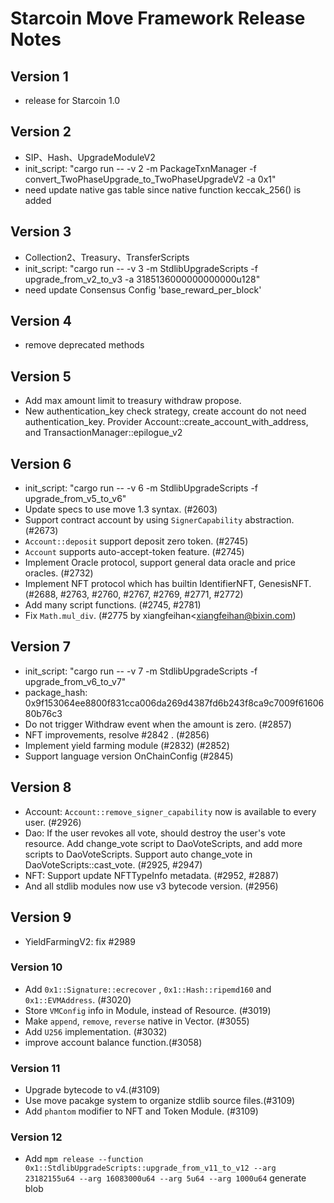# Starcoin Move Framework Release Notes

## Version 1

- release for Starcoin 1.0

## Version 2

- SIP、Hash、UpgradeModuleV2
- init_script: "cargo run -- -v 2 -m PackageTxnManager -f convert_TwoPhaseUpgrade_to_TwoPhaseUpgradeV2 -a 0x1"
- need update native gas table since native function keccak_256() is added

## Version 3

- Collection2、Treasury、TransferScripts
- init_script: "cargo run -- -v 3 -m StdlibUpgradeScripts -f upgrade_from_v2_to_v3 -a 3185136000000000000u128"
- need update Consensus Config 'base_reward_per_block'

## Version 4

- remove deprecated methods

## Version 5

- Add max amount limit to treasury withdraw propose.
- New authentication_key check strategy, create account do not need authentication_key. Provider Account::create_account_with_address, and TransactionManager::epilogue_v2

## Version 6

- init_script: "cargo run -- -v 6 -m StdlibUpgradeScripts -f upgrade_from_v5_to_v6"
- Update specs to use move 1.3 syntax. (#2603)
- Support contract account by using `SignerCapability` abstraction. (#2673)
- `Account::deposit` support deposit zero token. (#2745)
- `Account` supports auto-accept-token feature. (#2745)
- Implement Oracle protocol, support general data oracle and price oracles. (#2732)
- Implement NFT protocol which has builtin IdentifierNFT, GenesisNFT. (#2688, #2763, #2760, #2767, #2769, #2771, #2772)
- Add many script functions. (#2745, #2781)
- Fix `Math.mul_div`. (#2775 by xiangfeihan<xiangfeihan@bixin.com)

## Version 7

- init_script: "cargo run -- -v 7 -m StdlibUpgradeScripts -f upgrade_from_v6_to_v7"
- package_hash: 0x9f153064ee8800f831cca006da269d4387fd6b243f8ca9c7009f6160680b76c3
- Do not trigger Withdraw event when the amount is zero. (#2857)
- NFT improvements, resolve #2842 . (#2856)
- Implement yield farming module (#2832) (#2852)
- Support language version OnChainConfig (#2845)

## Version 8

- Account: `Account::remove_signer_capability` now is available to every user.  (#2926)
- Dao: If the user revokes all vote, should destroy the user's vote resource. Add change_vote script to DaoVoteScripts, and add more scripts to DaoVoteScripts. Support auto change_vote in DaoVoteScripts::cast_vote. (#2925, #2947)
- NFT: Support update NFTTypeInfo metadata. (#2952, #2887)
- And all stdlib modules now use v3 bytecode version. (#2956)

## Version 9

- YieldFarmingV2: fix #2989

### Version 10

- Add `0x1::Signature::ecrecover` , `0x1::Hash::ripemd160` and `0x1::EVMAddress`. (#3020)
- Store `VMConfig` info in Module, instead of Resource. (#3019)
- Make `append`, `remove`, `reverse` native in Vector. (#3055)
- Add `U256` implementation. (#3032)
- improve account balance function.(#3058)

### Version 11

- Upgrade bytecode to v4.(#3109)
- Use move pacakge system to organize stdlib source files.(#3109)
- Add `phantom` modifier to NFT and Token Module. (#3109)

### Version 12
- Add `mpm release --function 0x1::StdlibUpgradeScripts::upgrade_from_v11_to_v12 --arg 23182155u64 --arg 16083000u64 --arg 5u64 --arg 1000u64` generate blob
